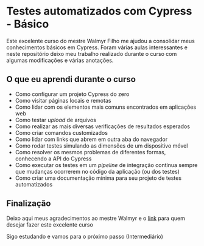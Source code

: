 # Testes automatizados com Cypress - Básico

Este excelente curso do mestre Walmyr Filho me ajudou a consolidar meus conhecimentos básicos em Cypress. 
Foram várias aulas interessantes e neste repositório deixo meu trabalho realizado durante o curso com algumas modificações e várias anotações.

## O que eu aprendi durante o curso

- Como configurar um projeto Cypress do zero
- Como visitar páginas locais e remotas
- Como lidar com os elementos mais comuns encontrados em aplicações web
- Como testar _upload_ de arquivos
- Como realizar as mais diversas verificações de resultados esperados
- Como criar comandos customizados
- Como lidar com links que abrem em outra aba do navegador
- Como rodar testes simulando as dimensões de um dispositivo móvel
- Como resolver os mesmos problemas de diferentes formas, conhecendo a API do Cypress
- Como executar os testes em um _pipeline_ de integração contínua sempre que mudanças ocorrerem no código da aplicação (ou dos testes)
- Como criar uma documentação mínima para seu projeto de testes automatizados

## Finalização
Deixo aqui meus agradecimentos ao mestre Walmyr e o [link](https://www.udemy.com/course/testes-automatizados-com-cypress-basico/) para quem desejar fazer este excelente curso

Sigo estudando e vamos para o próximo passo (Intermediário)

